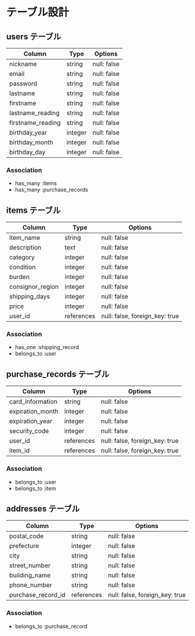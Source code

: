 # テーブル設計

## users テーブル

| Column           | Type    | Options      |
| -----------------|---------|--------------|
| nickname         | string  | null: false  |
| email            | string  | null: false  |
| password         | string  | null: false  |
| lastname         | string  | null: false  |
| firstname        | string  | null: false  |
| lastname_reading | string  | null: false  |
| firstname_reading| string  | null: false  |
| birthday_year    | integer | null: false  |
| birthday_month   | integer | null: false  |
| birthday_day     | integer | null: false  |

### Association

- has_many :items
- has_many :purchase_records


## items テーブル
| Column           | Type       | Options                        |
| ---------------- | ---------- | ------------------------------ |
| item_name        | string     | null: false                    |
| description      | text       | null: false                    |
| category         | integer    | null: false                    |
| condition        | integer    | null: false                    |
| burden           | integer    | null: false                    |
| consignor_region | integer    | null: false                    |
| shipping_days    | integer    | null: false                    |
| price            | integer    | null: false                    |
| user_id          | references | null: false, foreign_key: true |


### Association

- has_one :shipping_record
- belongs_to :user

## purchase_records テーブル

| Column             | Type       | Options                        |
| ------------------ | ---------- | ------------------------------ |
| card_information   | string     | null: false                    | 
| expiration_month   | integer    | null: false                    |
| expiration_year    | integer    | null: false                    |
| security_code      | integer    | null: false                    |
| user_id            | references | null: false, foreign_key: true |
| item_id            | references | null: false, foreign_key: true |

### Association

- belongs_to :user
- belongs_to :item

## addresses テーブル

| Column             | Type       | Options                        |
| ------------------ | ---------- | ------------------------------ |
| postal_code        | string     | null: false                    | 
| prefecture         | integer    | null: false                    |
| city               | string     | null: false                    |
| street_number      | string     | null: false                    | 
| building_name      | string     | null: false                    | 
| phone_number       | string     | null: false                    | 
| purchase_record_id | references | null: false, foreign_key: true | 

### Association

- belongs_to :purchase_record
